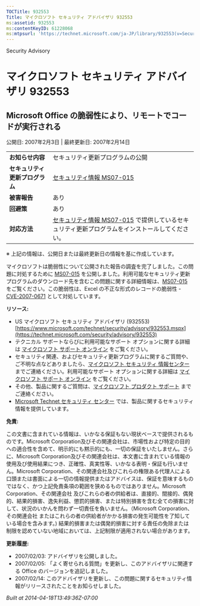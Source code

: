 ```yaml
---
TOCTitle: 932553
Title: マイクロソフト セキュリティ アドバイザリ 932553
ms:assetid: 932553
ms:contentKeyID: 61228068
ms:mtpsurl: 'https://technet.microsoft.com/ja-JP/library/932553(v=Security.10)'
---
```


Security Advisory

マイクロソフト セキュリティ アドバイザリ 932553
===============================================

Microsoft Office の脆弱性により、リモートでコードが実行される
-------------------------------------------------------------

公開日: 2007年2月3日 | 最終更新日: 2007年2月14日

|                                |                                                                                                                                                           |
|--------------------------------|-----------------------------------------------------------------------------------------------------------------------------------------------------------|
| **お知らせ内容**               | セキュリティ更新プログラムの公開                                                                                                                          |
| **セキュリティ更新プログラム** | [セキュリティ情報 MS07-015](https://technet.microsoft.com/security/bulletin/ms07-015)                                                                      |
| **被害報告**                   | あり                                                                                                                                                      |
| **回避策**                     | あり                                                                                                                                                      |
| **対応方法**                   | [セキュリティ情報 MS07-015](https://technet.microsoft.com/security/bulletin/ms07-015) で提供しているセキュリティ更新プログラムをインストールしてください。 |

※ 上記の情報は、公開日または最終更新日の情報を基に作成しています。

マイクロソフトは脆弱性について公開された報告の調査を完了しました。この問題に対処するために [MS07-015](https://technet.microsoft.com/security/bulletin/ms07-015) を公開しました。利用可能なセキュリティ更新プログラムのダウンロード先を含むこの問題に関する詳細情報は、[MS07-015](https://technet.microsoft.com/security/bulletin/ms07-015) をご覧ください。この脆弱性は、Excel の不正な形式のレコードの脆弱性 - [CVE-2007-0671](https://www.cve.mitre.org/cgi-bin/cvename.cgi?name=cve-2007-0671) として対処しています。

**リソース:**

-   US マイクロソフト セキュリティ アドバイザリ (932553)
    [https://www.microsoft.com/technet/security/advisory/932553.mspx](https://technet.microsoft.com/security/advisory/932553)
-   テクニカル サポートならびに利用可能なサポート オプションに関する詳細は [マイクロソフト サポート オンライン](https://support.microsoft.com/) をご覧ください。
-   セキュリティ関連、およびセキュリティ更新プログラムに関するご質問や、ご不明な点などありましたら、[マイクロソフト セキュリティ 情報センター](https://www.microsoft.com/japan/security/sicinfo.mspx) までご連絡ください。利用可能なサポート オプションに関する詳細は [マイクロソフト サポート オンライン](https://support.microsoft.com/) をご覧ください。
-   その他、製品に関するご質問は、[マイクロソフト プロダクト サポート](https://support.microsoft.com/select/?target=assistance) までご連絡ください。
-   [Microsoft Technet セキュリティ センター](https://technet.microsoft.com/ja-jp/security/default.aspx) では、製品に関するセキュリティ情報を提供しています。

**免責:**

この文書に含まれている情報は、いかなる保証もない現状ベースで提供されるものです。Microsoft Corporation及びその関連会社は、市場性および特定の目的への適合性を含めて、明示的にも黙示的にも、一切の保証をいたしません。さらに、Microsoft Corporation及びその関連会社は、本文書に含まれている情報の使用及び使用結果につき、正確性、真実性等、いかなる表明・保証も行いません。Microsoft Corporation、その関連会社及びこれらの権限ある代理人による口頭または書面による一切の情報提供またはアドバイスは、保証を意味するものではなく、かつ上記免責条項の範囲を狭めるものではありません。Microsoft Corporation、その関連会社 及びこれらの者の供給者は、直接的、間接的、偶発的、結果的損害、逸失利益、懲罰的損害、または特別損害を含む全ての損害に対して、状況のいかんを問わず一切責任を負いません。（Microsoft Corporation、その関連会社 またはこれらの者の供給者がかかる損害の発生可能性を了知している場合を含みます。) 結果的損害または偶発的損害に対する責任の免除または制限を認めていない地域においては、上記制限が適用されない場合があります。

**更新履歴:**

-   2007/02/03: アドバイザリを公開しました。
-   2007/02/05: 「よく寄せられる質問」を更新し、このアドバイザリに関連する Office のバージョンを追記しました。
-   2007/02/14: このアドバイザリを更新し、この問題に関するセキュリティ情報がリリースされたことをお知らせしました。

*Built at 2014-04-18T13:49:36Z-07:00*
